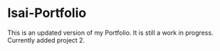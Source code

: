 # Isai-Portfolio

This is an updated version of my Portfolio. It is still a work in progress. Currently added project 2.
